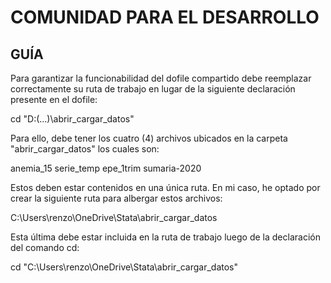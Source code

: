 # COMUNIDAD PARA EL DESARROLLO
## GUÍA

Para garantizar la funcionabilidad del dofile compartido
debe reemplazar correctamente su ruta de trabajo en lugar
de la siguiente declaración presente en el dofile:

cd "D:(...)\abrir_cargar_datos"

Para ello, debe tener los cuatro (4) archivos ubicados en la
carpeta "abrir_cargar_datos" los cuales son:

anemia_15
serie_temp
epe_1trim
sumaria-2020

Estos deben estar contenidos en una única ruta. En mi caso, he
optado por crear la siguiente ruta para albergar estos
archivos:

C:\Users\renzo\OneDrive\Stata\abrir_cargar_datos

Esta última debe estar incluida en la ruta de trabajo luego de
la declaración del comando cd:

cd "C:\Users\renzo\OneDrive\Stata\abrir_cargar_datos"                     

